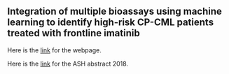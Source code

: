 ## Integration of multiple bioassays using machine learning to identify high-risk CP-CML patients treated with frontline imatinib

Here is the [link](https://chungkok.github.io/CML-bioassays.ml) for the webpage.

Here is the [link](https://ash.confex.com/ash/2018/webprogram/Paper117633.html) for the ASH abstract 2018.
